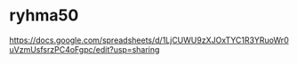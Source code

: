 # ryhma50

https://docs.google.com/spreadsheets/d/1LjCUWU9zXJOxTYC1R3YRuoWr0uVzmUsfsrzPC4oFgpc/edit?usp=sharing
